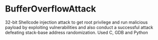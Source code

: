 # BufferOverflowAttack
32-bit Shellcode injection attack to get root privilege and run malicious payload by exploiting vulnerabilities and also conduct a successful attack defeating stack-base address randomization. Used C, GDB and Python
